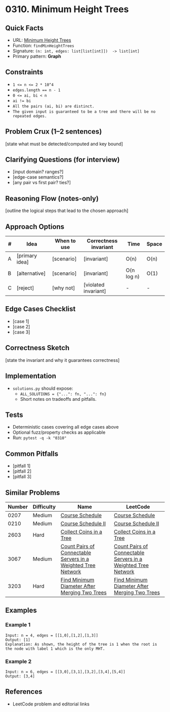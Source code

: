 # 0310. Minimum Height Trees

## Quick Facts

- URL: [Minimum Height Trees](https://leetcode.com/problems/minimum-height-trees/)
- Function: `findMinHeightTrees`
- Signature: `(n: int, edges: list[list[int]])  -> list[int]`
- Primary pattern: **Graph**

## Constraints

- `1 <= n <= 2 * 10^4`
- `edges.length == n - 1`
- `0 <= ai, bi < n`
- `ai != bi`
- `All the pairs (ai, bi) are distinct.`
- `The given input is guaranteed to be a tree and there will be no repeated edges.`

## Problem Crux (1–2 sentences)

[state what must be detected/computed and key bound]

## Clarifying Questions (for interview)

- [input domain? ranges?]
- [edge-case semantics?]
- [any pair vs first pair? ties?]

## Reasoning Flow (notes-only)

[outline the logical steps that lead to the chosen approach]

## Approach Options

| # | Idea | When to use | Correctness invariant | Time | Space |
|---|------|-------------|-----------------------|------|-------|
| A | [primary idea] | [scenario] | [invariant] | O(n) | O(n) |
| B | [alternative] | [scenario] | [invariant] | O(n log n) | O(1) |
| C | [reject] | [why not] | [violated invariant] | - | - |

## Edge Cases Checklist

- [case 1]
- [case 2]
- [case 3]

## Correctness Sketch

[state the invariant and why it guarantees correctness]

## Implementation

- `solutions.py` should expose:
  - `ALL_SOLUTIONS = {"...": fn, "...": fn}`
  - Short notes on tradeoffs and pitfalls.

## Tests

- Deterministic cases covering all edge cases above
- Optional fuzz/property checks as applicable
- Run: `pytest -q -k "0310"`

## Common Pitfalls

- [pitfall 1]
- [pitfall 2]
- [pitfall 3]

## Similar Problems

| Number | Difficulty | Name | LeetCode |
|---|---|---|---|
| 0207 | Medium | [Course Schedule](../0207-course-schedule/readme.md) | [Course Schedule](https://leetcode.com/problems/course-schedule/) |
| 0210 | Medium | [Course Schedule II](../0210-course-schedule-ii/readme.md) | [Course Schedule II](https://leetcode.com/problems/course-schedule-ii/) |
| 2603 | Hard | [Collect Coins in a Tree](../2603-collect-coins-in-a-tree/readme.md) | [Collect Coins in a Tree](https://leetcode.com/problems/collect-coins-in-a-tree/) |
| 3067 | Medium | [Count Pairs of Connectable Servers in a Weighted Tree Network](../3067-count-pairs-of-connectable-servers-in-a-weighted-tree-network/readme.md) | [Count Pairs of Connectable Servers in a Weighted Tree Network](https://leetcode.com/problems/count-pairs-of-connectable-servers-in-a-weighted-tree-network/) |
| 3203 | Hard | [Find Minimum Diameter After Merging Two Trees](../3203-find-minimum-diameter-after-merging-two-trees/readme.md) | [Find Minimum Diameter After Merging Two Trees](https://leetcode.com/problems/find-minimum-diameter-after-merging-two-trees/) |

## Examples

### Example 1

```text
Input: n = 4, edges = [[1,0],[1,2],[1,3]]
Output: [1]
Explanation: As shown, the height of the tree is 1 when the root is the node with label 1 which is the only MHT.
```

### Example 2

```text
Input: n = 6, edges = [[3,0],[3,1],[3,2],[3,4],[5,4]]
Output: [3,4]
```

## References

- LeetCode problem and editorial links
